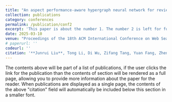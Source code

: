 ```yaml
---
title: "An aspect performance-aware hypergraph neural network for review-based recommendation"
collection: publications
category: conferences
permalink: /publication/conf2
excerpt: 'This paper is about the number 1. The number 2 is left for future work.'
date: 2025-03-10
venue: "Proceedings of the 18th ACM International Conference on Web Search and Data Mining (WSDM'25, CCF B)"
# paperurl: ''
codeurl: ''
citation: '**Junrui Liu**, Tong Li, Di Wu, Zifang Tang, Yuan Fang, Zhen Yang (2025). &quot;An aspect performance-aware hypergraph neural network for review-based recommendation &quot; <i>Proceedings of the 18th ACM International Conference on Web Search and Data Mining</i>. 2025.'
---
```



The contents above will be part of a list of publications, if the user clicks the link for the publication than the contents of section will be rendered as a full page, allowing you to provide more information about the paper for the reader. When publications are displayed as a single page, the contents of the above "citation" field will automatically be included below this section in a smaller font.
